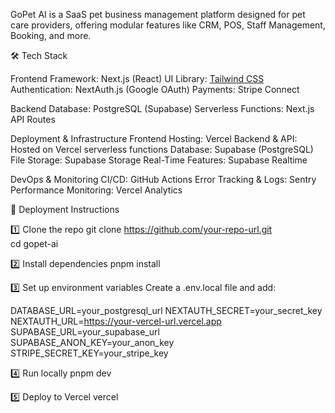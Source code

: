 GoPet AI is a SaaS pet business management platform designed for pet care providers, offering modular features like CRM, POS, Staff Management, Booking, and more.

🛠️ Tech Stack

Frontend
Framework: Next.js (React)
UI Library: [Tailwind CSS](https://reactcomponents.com/)
Authentication: NextAuth.js (Google OAuth)
Payments: Stripe Connect

Backend
Database: PostgreSQL (Supabase)
Serverless Functions: Next.js API Routes

Deployment & Infrastructure
Frontend Hosting: Vercel
Backend & API: Hosted on Vercel serverless functions
Database: Supabase (PostgreSQL)
File Storage: Supabase Storage
Real-Time Features: Supabase Realtime

DevOps & Monitoring
CI/CD: GitHub Actions
Error Tracking & Logs: Sentry
Performance Monitoring: Vercel Analytics


🚀 Deployment Instructions

1️⃣ Clone the repo
git clone https://github.com/your-repo-url.git  
cd gopet-ai  

2️⃣ Install dependencies
pnpm install  

3️⃣ Set up environment variables
Create a .env.local file and add:

DATABASE_URL=your_postgresql_url
NEXTAUTH_SECRET=your_secret_key
NEXTAUTH_URL=https://your-vercel-url.vercel.app
SUPABASE_URL=your_supabase_url
SUPABASE_ANON_KEY=your_anon_key
STRIPE_SECRET_KEY=your_stripe_key


4️⃣ Run locally
pnpm dev  


5️⃣ Deploy to Vercel
vercel  
